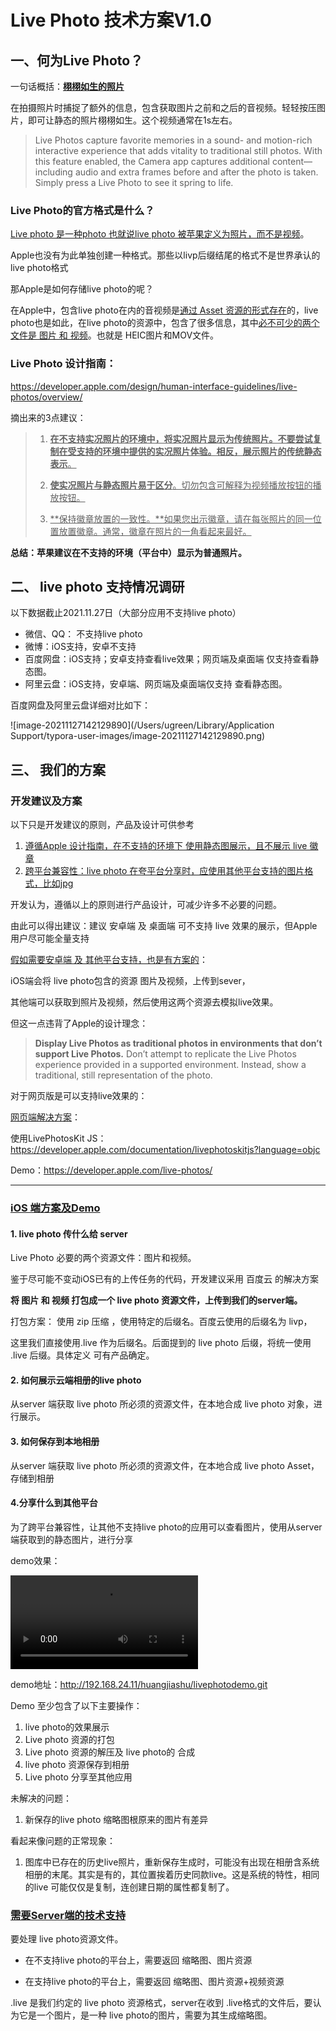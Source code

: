 # Live Photo 技术方案V1.0

## 一、何为Live Photo？

一句话概括：**<u>栩栩如生的照片</u>**

在拍摄照片时捕捉了额外的信息，包含获取图片之前和之后的音视频。轻轻按压图片，即可让静态的照片栩栩如生。这个视频通常在1s左右。

> Live Photos capture favorite memories in a sound- and motion-rich interactive experience that adds vitality to traditional still photos. With this feature enabled, the Camera app captures additional content—including audio and extra frames before and after the photo is taken. Simply press a Live Photo to see it spring to life.



### Live Photo的官方格式是什么？

<u>Live photo 是一种photo 也就说live photo 被苹果定义为照片，而不是视频</u>。

Apple也没有为此单独创建一种格式。那些以livp后缀结尾的格式不是世界承认的live photo格式

那Apple是如何存储live photo的呢？

在Apple中，包含live photo在内的音视频是<u>通过 Asset 资源的形式存在</u>的，live photo也是如此，在live photo的资源中，包含了很多信息，其中<u>必不可少的两个文件是 图片 和 视频</u>。也就是 HEIC图片和MOV文件。



### Live Photo 设计指南：

https://developer.apple.com/design/human-interface-guidelines/live-photos/overview/

摘出来的3点建议：

>1. <u>**在不支持实况照片的环境中，将实况照片显示为传统照片。不要尝试复制在受支持的环境中提供的实况照片体验。相反，展示照片的传统静态表示**。</u>
>2. <u>**使实况照片与静态照片易于区分**。切勿包含可解释为视频播放按钮的播放按钮。</u>
>
>3. <u>**保持徽章放置的一致性。**如果您出示徽章，请在每张照片的同一位置放置徽章。通常，徽章在照片的一角看起来最好。</u>

**总结：苹果建议在不支持的环境（平台中）显示为普通照片。**

## 二、 live photo 支持情况调研

以下数据截止2021.11.27日（大部分应用不支持live photo）

- 微信、QQ： 不支持live photo
- 微博：iOS支持，安卓不支持
- 百度网盘：iOS支持；安卓支持查看live效果；网页端及桌面端 仅支持查看静态图。
- 阿里云盘：iOS支持，安卓端、网页端及桌面端仅支持 查看静态图。

百度网盘及阿里云盘详细对比如下：

![image-20211127142129890](/Users/ugreen/Library/Application Support/typora-user-images/image-20211127142129890.png)



## 三、 我们的方案

### 开发建议及方案

以下只是开发建议的原则，产品及设计可供参考

1. <u>遵循Apple 设计指南，在不支持的环境下 使用静态图展示，且不展示 live 徽章</u>
2. <u>跨平台兼容性：live photo 在夸平台分享时，应使用其他平台支持的图片格式，比如jpg</u>

开发认为，遵循以上的原则进行产品设计，可减少许多不必要的问题。

 由此可以得出建议：建议 安卓端 及 桌面端 可不支持 live 效果的展示，但Apple用户尽可能全量支持

<u>假如需要安卓端 及 其他平台支持，也是有方案的</u>：

iOS端会将 live photo包含的资源 图片及视频，上传到sever，

其他端可以获取到照片及视频，然后使用这两个资源去模拟live效果。

但这一点违背了Apple的设计理念：

> **Display Live Photos as traditional photos in environments that don’t support Live Photos.** Don’t attempt to replicate the Live Photos experience provided in a supported environment. Instead, show a traditional, still representation of the photo.

对于网页版是可以支持live效果的：

<u>网页端解决方案</u>：

使用LivePhotosKit JS：https://developer.apple.com/documentation/livephotoskitjs?language=objc

Demo：https://developer.apple.com/live-photos/

---

### <u>iOS 端方案及Demo</u>

#### 1. live photo 传什么给 server

Live Photo 必要的两个资源文件：图片和视频。

鉴于尽可能不变动iOS已有的上传任务的代码，开发建议采用 百度云 的解决方案

**将 图片 和 视频 打包成一个 live photo 资源文件，上传到我们的server端。** 

打包方案： 使用 zip 压缩 ，使用特定的后缀名。百度云使用的后缀名为 livp，

这里我们直接使用.live 作为后缀名。后面提到的 live photo 后缀，将统一使用 .live 后缀。具体定义 可有产品确定。

#### 2. 如何展示云端相册的live photo

从server 端获取 live photo 所必须的资源文件，在本地合成 live photo 对象，进行展示。

#### 3. 如何保存到本地相册

从server 端获取 live photo 所必须的资源文件，在本地合成 live photo Asset，存储到相册

#### 4.分享什么到其他平台

为了跨平台兼容性，让其他不支持live photo的应用可以查看图片，使用从server端获取到的静态图片，进行分享



demo效果：

<video src="/Users/ugreen/Downloads/RPReplay_Final1637997914.MP4"></video>



demo地址：http://192.168.24.11/huangjiashu/livephotodemo.git

Demo 至少包含了以下主要操作：

1. live photo的效果展示
2. Live photo 资源的打包
3. Live photo 资源的解压及 live photo的 合成
4. live photo 资源保存到相册
5. Live photo 分享至其他应用

未解决的问题：

1. 新保存的live photo 缩略图根原来的图片有差异

看起来像问题的正常现象：

1. 图库中已存在的历史live照片，重新保存生成时，可能没有出现在相册含系统相册的末尾。其实是有的，其位置挨着历史同款live。这是系统的特性，相同的live 可能仅仅是复制，连创建日期的属性都复制了。




### <u>需要Server端的技术支持</u>

要处理 live photo资源文件。

- 在不支持live photo的平台上，需要返回 缩略图、图片资源

- 在支持live photo的平台上，需要返回 缩略图、图片资源+视频资源


.live 是我们约定的 live photo 资源格式，server在收到 .live格式的文件后，要认为它是一个图片，是一种 live photo的图片，需要为其生成缩略图。





























